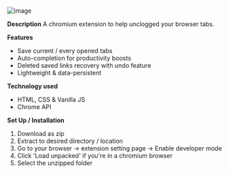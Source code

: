 ![image](https://github.com/yvantot/Read-Me-Later---Chrome-extension/assets/123827898/259b9fa4-4223-4923-8732-4179213a21ef)

**Description**
A chromium extension to help unclogged your browser tabs.

**Features**
- Save current / every opened tabs
- Auto-completion for productivity boosts
- Deleted saved links recovery with undo feature
- Lightweight & data-persistent

**Technology used**
- HTML, CSS & Vanilla JS
- Chrome API

**Set Up / Installation**
1. Download as zip
2. Extract to desired directory / location
3. Go to your browser -> extension setting page -> Enable developer mode
4. Click 'Load unpacked' if you're in a chromium browser
5. Select the unzipped folder

